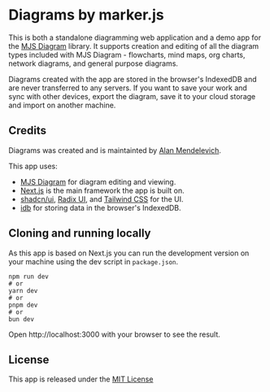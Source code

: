 # Diagrams by marker.js

This is both a standalone diagramming web application and a demo app for the
[MJS Diagram](https://markerjs.com/products/diagram) library. It supports creation and editing
of all the diagram types included with MJS Diagram - flowcharts, mind maps, org charts, network diagrams, and general purpose diagrams.

Diagrams created with the app are stored in the browser's IndexedDB and are never transferred to any servers.
If you want to save your work and sync with other devices, export the diagram, save it to your cloud storage 
and import on another machine.

## Credits

Diagrams was created and is maintainted by [Alan Mendelevich](https://x.com/ailon).

This app uses: 

- [MJS Diagram]((https://markerjs.com/products/diagram/)) for diagram editing and viewing.
- [Next.js](https://nextjs.org/) is the main framework the app is built on.
- [shadcn/ui](https://ui.shadcn.com/), [Radix UI](https://www.radix-ui.com/), and [Tailwind CSS](https://tailwindcss.com/) for the UI.
- [idb](https://github.com/jakearchibald/idb) for storing data in the browser&apos;s IndexedDB.

## Cloning and running locally

As this app is based on Next.js you can run the development version on your machine using the dev script in `package.json`.

```
npm run dev
# or
yarn dev
# or
pnpm dev
# or
bun dev
```
Open http://localhost:3000 with your browser to see the result.


## License

This app is released under the [MIT License](./LICENSE)
